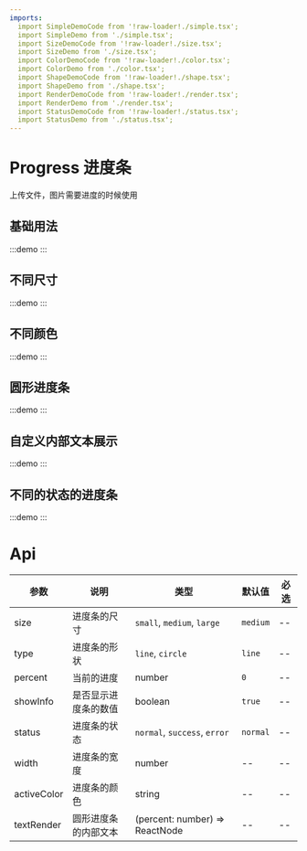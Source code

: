 ```yaml
---
imports: 
  import SimpleDemoCode from '!raw-loader!./simple.tsx';
  import SimpleDemo from './simple.tsx';
  import SizeDemoCode from '!raw-loader!./size.tsx';
  import SizeDemo from './size.tsx';
  import ColorDemoCode from '!raw-loader!./color.tsx';
  import ColorDemo from './color.tsx';
  import ShapeDemoCode from '!raw-loader!./shape.tsx';
  import ShapeDemo from './shape.tsx';
  import RenderDemoCode from '!raw-loader!./render.tsx';
  import RenderDemo from './render.tsx';
  import StatusDemoCode from '!raw-loader!./status.tsx';
  import StatusDemo from './status.tsx';
---
```


# Progress 进度条

上传文件，图片需要进度的时候使用

## 基础用法

:::demo
<Block code={SimpleDemoCode} des="基础用法">
<SimpleDemo />
</Block>
:::

## 不同尺寸

:::demo
<Block code={SizeDemoCode} des="基础用法">
<SizeDemo />
</Block>
:::

## 不同颜色

:::demo
<Block code={ColorDemoCode} des="基础用法">
<ColorDemo />
</Block>
:::

## 圆形进度条

:::demo
<Block code={ShapeDemoCode} des="基础用法">
<ShapeDemo />
</Block>
:::

## 自定义内部文本展示

:::demo
<Block code={RenderDemoCode} des="基础用法">
<RenderDemo />
</Block>
:::

## 不同的状态的进度条

:::demo
<Block code={StatusDemoCode} des="基础用法">
<StatusDemo />
</Block>
:::

# Api

| 参数        | 说明                 | 类型                           | 默认值   | 必选 |
| ----------- | -------------------- | ------------------------------ | -------- | ---- |
| size        | 进度条的尺寸         | `small`, `medium`, `large`     | `medium` | --   |
| type        | 进度条的形状         | `line`, `circle`               | `line`   | --   |
| percent     | 当前的进度           | number                         | `0`      | --   |
| showInfo    | 是否显示进度条的数值 | boolean                        | `true`   | --   |
| status      | 进度条的状态         | `normal`, `success`, `error`   | `normal` | --   |
| width       | 进度条的宽度         | number                         | --       | --   |
| activeColor | 进度条的颜色         | string                         | --       | --   |
| textRender  | 圆形进度条的内部文本 | (percent: number) => ReactNode | --       | --   |
